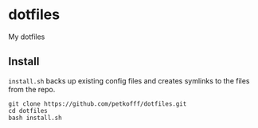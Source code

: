 # dotfiles
My dotfiles

## Install
`install.sh` backs up existing config files and creates symlinks to the files from the repo.
```
git clone https://github.com/petkofff/dotfiles.git
cd dotfiles
bash install.sh
```
